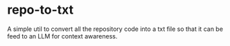 # repo-to-txt
A simple util to convert all the repository code into a txt file so that it can be feed to an LLM for context awareness.
